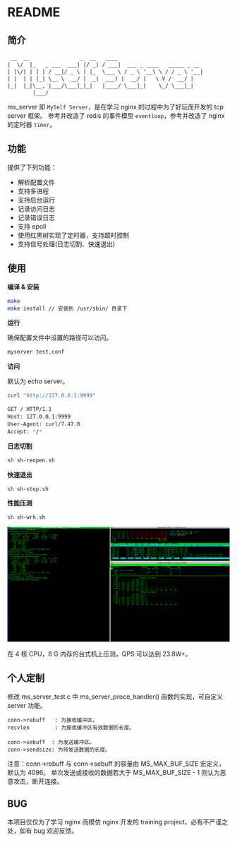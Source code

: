# README #

## 简介

```
 __  __                _  __   ____
|  \/  |_   _ ___  ___| |/ _| / ___|  ___ _ ____   _____ _ __
| |\/| | | | / __|/ _ \ | |_  \___ \ / _ \ '__\ \ / / _ \ '__|
| |  | | |_| \__ \  __/ |  _|  ___) |  __/ |   \ V /  __/ |
|_|  |_|\__, |___/\___|_|_|   |____/ \___|_|    \_/ \___|_|
        |___/
```

ms_server 即 `MySelf Server`，是在学习 nginx 的过程中为了好玩而开发的 tcp server 框架。
参考并改造了 redis 的事件模型 `eventloop`，参考并改造了 nginx 的定时器 `timer`。

## 功能

提供了下列功能：

* 解析配置文件
* 支持多进程
* 支持后台运行
* 记录访问日志
* 记录错误日志
* 支持 epoll
* 使用红黑树实现了定时器，支持超时控制
* 支持信号处理(日志切割、快速退出)

## 使用

**编译 & 安装**

``` sh
make
make install // 安装到 /usr/sbin/ 目录下
```

**运行**

确保配置文件中设置的路径可以访问。

``` sh
myserver test.conf
```

**访问**

默认为 echo server。

``` sh
curl "http://127.0.0.1:9999"
```

``` sh
GET / HTTP/1.1
Host: 127.0.0.1:9999
User-Agent: curl/7.47.0
Accept: */*

```

**日志切割**

``` sh
sh sh-reopen.sh
```

**快速退出**

```sh
sh sh-stop.sh
```

**性能压测**

``` sh
sh sh-wrk.sh
```

![](./test.jpg)

在 4 核 CPU，8 G 内存的台式机上压测，QPS 可以达到 23.8W+。

## 个人定制

修改 ms_server_test.c 中 ms_server_proce_handler() 函数的实现，可自定义 server 功能。

```
conn->rebuff   : 为接收缓冲区。
recvlen        : 为接收缓冲区有效数据的长度。

conn->sebuff  : 为发送缓冲区。
conn->sendsize: 为待发送数据的长度。
```

注意：conn->rebuff 与 conn->sebuff 的容量由 MS_MAX_BUF_SIZE 宏定义，默认为 4096。
单次发送或接收的数据若大于 MS_MAX_BUF_SIZE - 1 则认为恶意攻击，断开连接。

## BUG

本项目仅仅为了学习 nginx 而模仿 nginx 开发的 training project，必有不严谨之处，如有 bug 欢迎反馈。
